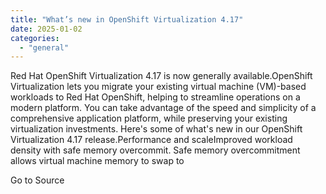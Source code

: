 ```yaml
---
title: "What’s new in OpenShift Virtualization 4.17"
date: 2025-01-02
categories: 
  - "general"
---
```


Red Hat OpenShift Virtualization 4.17 is now generally available.OpenShift Virtualization lets you migrate your existing virtual machine (VM)-based workloads to Red Hat OpenShift, helping to streamline operations on a modern platform. You can take advantage of the speed and simplicity of a comprehensive application platform, while preserving your existing virtualization investments. Here's some of what's new in our OpenShift Virtualization 4.17 release.Performance and scaleImproved workload density with safe memory overcommit. Safe memory overcommitment allows virtual machine memory to swap to

Go to Source
